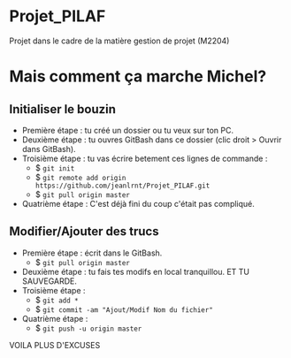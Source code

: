 # Projet_PILAF
Projet dans le cadre de la matière gestion de projet (M2204)


# Mais comment ça marche Michel?

## Initialiser le bouzin

* Première étape : tu créé un dossier ou tu veux sur ton PC.
* Deuxième étape : tu ouvres GitBash dans ce dossier (clic droit > Ouvrir dans GitBash).  
* Troisième étape : tu vas écrire betement ces lignes de commande :
  * $ `git init`
  * $ `git remote add origin https://github.com/jeanlrnt/Projet_PILAF.git`
  * $ `git pull origin master`
* Quatrième étape : C'est déjà fini du coup c'était pas compliqué.  

## Modifier/Ajouter des trucs

* Première étape : écrit dans le GitBash.
  * $ `git pull origin master`   
* Deuxième étape : tu fais tes modifs en local tranquillou. ET TU SAUVEGARDE.
* Troisième étape :
  * $ `git add *`
  * $ `git commit -am "Ajout/Modif Nom du fichier"`
* Quatrième étape : 
  * $ `git push -u origin master`

VOILA PLUS D'EXCUSES
